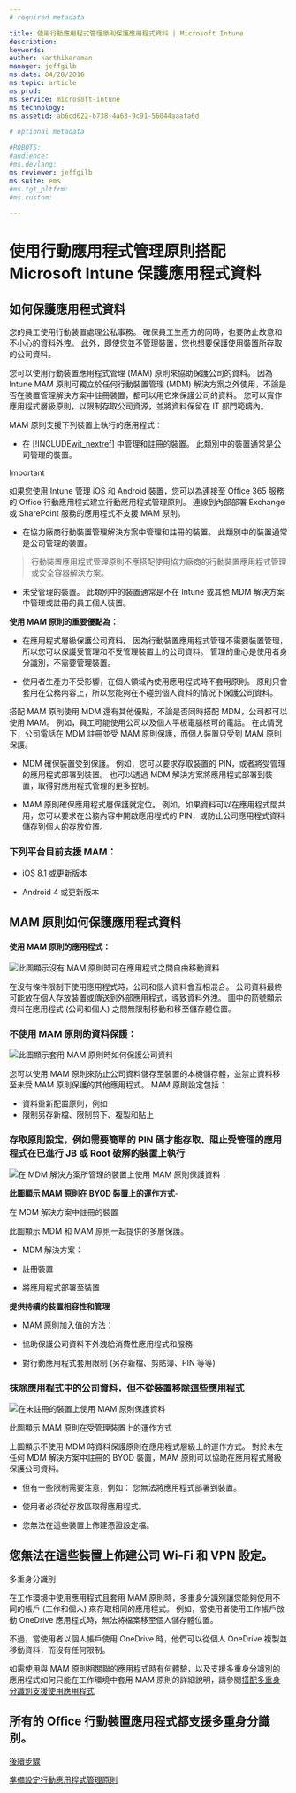 ```yaml
---
# required metadata

title: 使用行動應用程式管理原則保護應用程式資料 | Microsoft Intune
description:
keywords:
author: karthikaraman
manager: jeffgilb
ms.date: 04/28/2016
ms.topic: article
ms.prod:
ms.service: microsoft-intune
ms.technology:
ms.assetid: ab6cd622-b738-4a63-9c91-56044aaafa6d

# optional metadata

#ROBOTS:
#audience:
#ms.devlang:
ms.reviewer: jeffgilb
ms.suite: ems
#ms.tgt_pltfrm:
#ms.custom:

---
```


# 使用行動應用程式管理原則搭配 Microsoft Intune 保護應用程式資料

## 如何保護應用程式資料
您的員工使用行動裝置處理公私事務。  確保員工生產力的同時，也要防止故意和不小心的資料外洩。  此外，即使您並不管理裝置，您也想要保護使用裝置所存取的公司資料。

您可以使用行動裝置應用程式管理 (MAM) 原則來協助保護公司的資料。 因為 Intune MAM 原則可獨立於任何行動裝置管理 (MDM) 解決方案之外使用，不論是否在裝置管理解決方案中註冊裝置，都可以用它來保護公司的資料。 您可以實作應用程式層級原則，以限制存取公司資源，並將資料保留在 IT 部門範疇內。

MAM 原則支援下列裝置上執行的應用程式︰

-   在 [!INCLUDE[wit_nextref](../includes/wit_nextref_md.md)] 中管理和註冊的裝置。 此類別中的裝置通常是公司管理的裝置。

  > [!IMPORTANT]
  > 如果您使用 Intune 管理 iOS 和 Android 裝置，您可以為連接至 Office 365 服務的 Office 行動應用程式建立行動應用程式管理原則。 連線到內部部署 Exchange 或 SharePoint 服務的應用程式不支援 MAM 原則。

-   在協力廠商行動裝置管理解決方案中管理和註冊的裝置。   此類別中的裝置通常是公司管理的裝置。

  > 行動裝置應用程式管理原則不應搭配使用協力廠商的行動裝置應用程式管理或安全容器解決方案。

-   未受管理的裝置。  此類別中的裝置通常是不在 Intune 或其他 MDM 解決方案中管理或註冊的員工個人裝置。

**使用 MAM 原則的重要優點為：**

-   在應用程式層級保護公司資料。  因為行動裝置應用程式管理不需要裝置管理，所以您可以保護受管理和不受管理裝置上的公司資料。 管理的重心是使用者身分識別，不需要管理裝置。

-   使用者生產力不受影響，在個人領域內使用應用程式時不套用原則。  原則只會套用在公務內容上，所以您能夠在不碰到個人資料的情況下保護公司資料。

搭配 MAM 原則使用 MDM 還有其他優點，不論是否同時搭配 MDM，公司都可以使用 MAM。 例如，員工可能使用公司以及個人平板電腦核可的電話。  在此情況下，公司電話在 MDM 註冊並受 MAM 原則保護，而個人裝置只受到 MAM 原則保護。

- MDM 確保裝置受到保護。  例如，您可以要求存取裝置的 PIN，或者將受管理的應用程式部署到裝置。 也可以透過 MDM 解決方案將應用程式部署到裝置，取得對應用程式管理的更多控制。

- MAM 原則確保應用程式層保護就定位。 例如，如果資料可以在應用程式間共用，您可以要求在公務內容中開啟應用程式的 PIN，或防止公司應用程式資料儲存到個人的存放位置。


### 下列平台目前支援 MAM：
-   iOS 8.1 或更新版本

-   Android 4 或更新版本

##  MAM 原則如何保護應用程式資料

####  使用 MAM 原則的應用程式：

![此圖顯示沒有 MAM 原則時可在應用程式之間自由移動資料](../media/Apps_without_MAM_policies.png)

在沒有條件限制下使用應用程式時，公司和個人資料會互相混合。  公司資料最終可能放在個人存放裝置或傳送到外部應用程式，導致資料外洩。 圖中的箭號顯示資料在應用程式 (公司和個人) 之間無限制移動和移至儲存體位置。

### 不使用 MAM 原則的資料保護：

![此圖顯示套用 MAM 原則時如何保護公司資料 ](../media/Apps_with_mobile_app_policies.png)

您可以使用 MAM 原則來防止公司資料儲存至裝置的本機儲存體，並禁止資料移至未受 MAM 原則保護的其他應用程式。 MAM 原則設定包括：
- 資料重新配置原則，例如
- 限制另存新檔、限制剪下、複製和貼上

### 存取原則設定，例如需要簡單的 PIN 碼才能存取、阻止受管理的應用程式在已進行 JB 或 Root 破解的裝置上執行

![在 MDM 解決方案所管理的裝置上使用 MAM 原則保護資料︰](../media/MAM_BYOD_November.png)

**此圖顯示 MAM 原則在 BYOD 裝置上的運作方式**-

在 MDM 解決方案中註冊的裝置

此圖顯示 MDM 和 MAM 原則一起提供的多層保護。

-   MDM 解決方案：

-   註冊裝置

-   將應用程式部署至裝置

**提供持續的裝置相容性和管理**

-   MAM 原則加入值的方法：

-   協助保護公司資料不外洩給消費性應用程式和服務

-   對行動應用程式套用限制 (另存新檔、剪貼簿、PIN 等等)


### 抹除應用程式中的公司資料，但不從裝置移除這些應用程式

![在未註冊的裝置上使用 MAM 原則保護資料](../media/MAM_ManagedDevices_November.png)

此圖顯示 MAM 原則在受管理裝置上的運作方式

上圖顯示不使用 MDM 時資料保護原則在應用程式層級上的運作方式。
對於未在任何 MDM 解決方案中註冊的 BYOD 裝置，MAM 原則可以協助在應用程式層級保護公司資料。

-   但有一些限制需要注意，例如：  您無法將應用程式部署到裝置。

-   使用者必須從存放區取得應用程式。

-   您無法在這些裝置上佈建憑證設定檔。


## 您無法在這些裝置上佈建公司 Wi-Fi 和 VPN 設定。

多重身分識別  

在工作環境中使用應用程式且套用 MAM 原則時，多重身分識別讓您能夠使用不同的帳戶 (工作和個人) 來存取相同的應用程式。 例如，當使用者使用工作帳戶啟動 OneDrive 應用程式時，無法將檔案移至個人儲存體位置。  

不過，當使用者以個人帳戶使用 OneDrive 時，他們可以從個人 OneDrive 複製並移動資料，而沒有任何限制。

如需使用與 MAM 原則相關聯的應用程式時有何體驗，以及支援多重身分識別的應用程式如何只能在工作環境中套用 MAM 原則的詳細說明，請參閱[搭配多重身分識別支援使用應用程式](end-user-experience-for-mam-enabled-apps-with-microsoft-intune.md#using-apps-with-multi-identity-support)

##  所有的 Office 行動裝置應用程式都支援多重身分識別。
[後續步驟](get-ready-to-configure-mobile-app-management-policies-with-microsoft-intune.md)

[準備設定行動應用程式管理原則](create-and-deploy-mobile-app-management-policies-with-microsoft-intune.md)


<!--HONumber=May16_HO2-->


